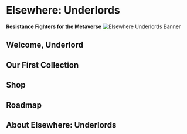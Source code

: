 # Elsewhere: Underlords
**Resistance Fighters for the Metaverse**
![Elsewhere Underlords Banner](/media/banner01.jpg)
## Welcome, Underlord

## Our First Collection

## Shop

## Roadmap

## About Elsewhere: Underlords
